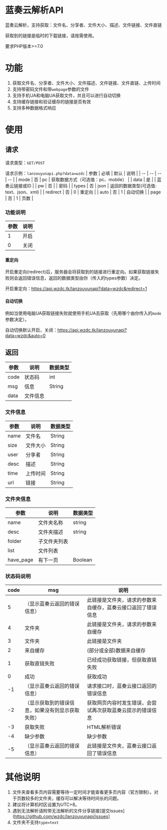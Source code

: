 # 蓝奏云解析API
蓝奏云解析，支持获取：文件名、分享者、文件大小、描述、文件链接、文件直链

获取到的链接是临时的下载链接，请按需使用。

要求PHP版本>=7.0

# 功能
1. 获取文件名、分享者、文件大小、文件描述、文件链接、文件直链、上传时间
2. 支持带密码文件和带`webpage`参数的文件
3. 支持手机UA和电脑UA获取文件，并且可以进行自动切换
4. 支持缓存链接和验证缓存的链接是否有效
5. 支持多种数据格式响应

# 使用

## 请求
请求类型：`GET/POST`

请求示例：`lanzouyunapi.php?data=wzdc`
| 参数 | 必填 | 默认 | 说明 |
| -- | -- | -- | -- |
| mode | 否 | pc | 获取数据方式（可选值：pc、mobile） |
| data | 是 | | 蓝奏云链接或ID |
| pw | 否 | | 密码 |
| types | 否 | json | 返回的数据类型(可选值: text、json、xml) |
| redirect | 否 | 0 | 重定向 |
| auto | 否 | 1 | 自动切换 |
| page | 否 | 1 | 页数 |

### 功能说明


| 参数 | 说明 |
| -- | -- |
| 1  | 开启 |
| 0  | 关闭 |

#### 重定向

开启重定向(redirect)后，服务器会将获取到的链接进行重定向。如果获取链接失败则会返回错误信息，返回的数据类型由你（传入的types参数）决定。

开启重定向：https://api.wzdc.tk/lanzouyunapi?data=wzdc&redirect=1

#### 自动切换

例如当使用电脑UA获取链接失败就使用手机UA去获取（先用哪个由你传入的`mode`参数决定）。

自动切换默认开启，关闭：https://api.wzdc.tk/lanzouyunapi?data=wzdc&auto=0

## 返回

| 参数 | 说明 | 数据类型 |
| -- | -- | -- |
| code | 状态码 | int |
| msg | 信息 | String |
| data | 文件信息 |  |

### 文件信息
| 参数 | 说明 | 数据类型 |
| -- | -- | -- |
| name | 文件名 | String |
| size | 文件大小 | String |
| user | 分享者 | String |
| desc | 描述 | String |
| time | 上传时间 | String |
| url | 链接 | String |

### 文件夹信息
| 参数 | 说明 | 数据类型 |
| -- | -- | -- |
| name | 文件夹名称 | string |
| desc | 文件夹描述 | string |
| folder | 子文件夹列表 |  |
| list | 文件列表 | |
| have_page | 有下一页 | Boolean |

### 状态码说明
| code | msg | 说明 |
| -- | -- | -- |
| 5  | （显示蓝奏云返回的错误信息） | 此链接是文件夹，请求的参数来自缓存，蓝奏云接口返回了错误信息 |
| 4  | 文件夹 | 此链接是文件夹，请求的参数来自缓存 |
| 3  | 文件夹 | 此链接是文件夹 |
| 2  | 来自缓存 | (部分或全部)数据来自缓存 |
| 1  | 获取直链失败 | 已经成功获取链接，但获取直链失败 |
| 0  | 成功 | 获取成功 |
| -1 | （显示蓝奏云返回的错误信息） | 请求接口时，蓝奏云接口返回的错误信息 |
| -2 | （显示获取到的错误信息，如果没有则显示获取失败） | 获取网页内容时发生错误，会尝试再次获取蓝奏云提示的错误信息 |
| -3 | 获取失败 | HTML解析错误 |
| -4 | 缺少参数 | 缺少参数 |
| -5 | （显示蓝奏云返回的错误信息） | 此链接是文件夹，蓝奏云接口返回了错误信息 |

# 其他说明
1. 文件夹查看多页内容需要等待一定时间才能查看更多页内容（官方限制）。对于页数较多的文件夹，缓存可以解决等待时间长的问题。
2. 建议将计算机时区设置为UTC+8。
3. 遇到无法解析请附带无法解析的文件分享链接[提交issues](https://github.com/wzdc/lanzouyunapi/issues]
4. 文件夹不支持`type=text`
